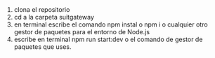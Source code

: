 ##
1. clona el repositorio
2. cd a la carpeta suitgateway
3. en terminal escribe el comando npm instal o npm i o 
cualquier otro gestor de paquetes para el entorno de Node.js
4. escribe en terminal npm run start:dev o el comando de gestor de paquetes que uses. 